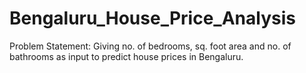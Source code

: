 # Bengaluru_House_Price_Analysis

Problem Statement: Giving no. of bedrooms, sq. foot area and no. of bathrooms as input to predict house prices in Bengaluru.

